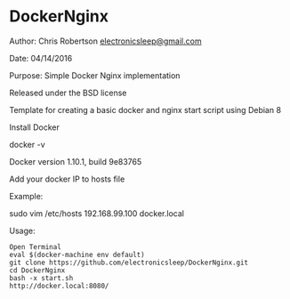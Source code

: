 # DockerNginx

Author: Chris Robertson <electronicsleep@gmail.com>

Date: 04/14/2016

Purpose: Simple Docker Nginx implementation

Released under the BSD license


Template for creating a basic docker and nginx start script using Debian 8

Install Docker

docker -v

Docker version 1.10.1, build 9e83765

Add your docker IP to hosts file

Example:

sudo vim /etc/hosts
192.168.99.100 	docker.local

Usage:
```
Open Terminal
eval $(docker-machine env default)
git clone https://github.com/electronicsleep/DockerNginx.git
cd DockerNginx
bash -x start.sh
http://docker.local:8080/
```
